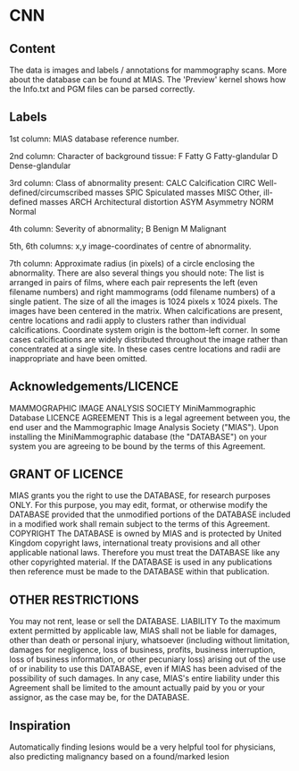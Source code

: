 # CNN

## Content
The data is images and labels / annotations for mammography scans. More about the database can be found at MIAS. The 'Preview' kernel shows how the Info.txt and PGM files can be parsed correctly.

## Labels
1st column:
MIAS database reference number.

2nd column:
Character of background tissue:
F Fatty
G Fatty-glandular
D Dense-glandular

3rd column:
Class of abnormality present:
CALC Calcification
CIRC Well-defined/circumscribed masses
SPIC Spiculated masses
MISC Other, ill-defined masses
ARCH Architectural distortion
ASYM Asymmetry
NORM Normal

4th column:
Severity of abnormality;
B Benign
M Malignant

5th, 6th columns:
x,y image-coordinates of centre of abnormality.

7th column:
Approximate radius (in pixels) of a circle enclosing the abnormality.
There are also several things you should note:
The list is arranged in pairs of films, where each pair represents the left (even filename numbers) and right mammograms (odd filename numbers) of a single patient.
The size of all the images is 1024 pixels x 1024 pixels. The images have been centered in the matrix.
When calcifications are present, centre locations and radii apply to clusters rather than individual calcifications. Coordinate system origin is the bottom-left corner.
In some cases calcifications are widely distributed throughout the image rather than concentrated at a single site. In these cases centre locations and radii are inappropriate and have been omitted.

## Acknowledgements/LICENCE
MAMMOGRAPHIC IMAGE ANALYSIS SOCIETY
MiniMammographic Database
LICENCE AGREEMENT
This is a legal agreement between you, the end user and the
Mammographic Image Analysis Society ("MIAS"). Upon installing the
MiniMammographic database (the "DATABASE") on your system you are
agreeing to be bound by the terms of this Agreement.

## GRANT OF LICENCE
MIAS grants you the right to use the DATABASE, for research purposes
ONLY. For this purpose, you may edit, format, or otherwise modify the
DATABASE provided that the unmodified portions of the DATABASE included
in a modified work shall remain subject to the terms of this Agreement.
COPYRIGHT
The DATABASE is owned by MIAS and is protected by United Kingdom
copyright laws, international treaty provisions and all other
applicable national laws. Therefore you must treat the DATABASE
like any other copyrighted material. If the DATABASE is used in any
publications then reference must be made to the DATABASE within that
publication.
## OTHER RESTRICTIONS
You may not rent, lease or sell the DATABASE.
LIABILITY
To the maximum extent permitted by applicable law, MIAS shall not
be liable for damages, other than death or personal injury,
whatsoever (including without limitation, damages for negligence,
loss of business, profits, business interruption, loss of
business information, or other pecuniary loss) arising out of the
use of or inability to use this DATABASE, even if MIAS has been
advised of the possibility of such damages. In any case, MIAS's
entire liability under this Agreement shall be limited to the
amount actually paid by you or your assignor, as the case may be,
for the DATABASE.
## Inspiration
Automatically finding lesions would be a very helpful tool for physicians, also predicting malignancy based on a found/marked lesion
